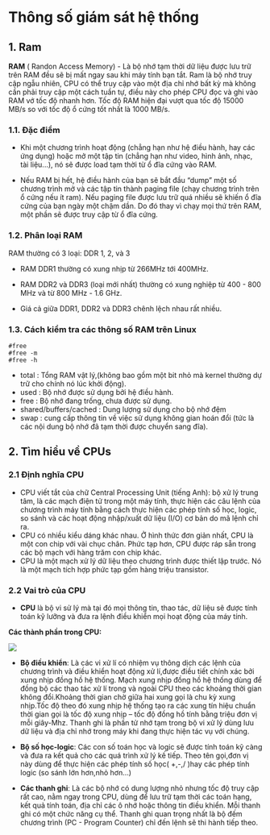 # Thông số giám sát hệ thống



## 1. Ram

**RAM** ( Randon Access Memory) - Là bộ nhớ tạm thời dữ liệu được lưu trữ trên RAM đều sẽ bị mất ngay sau khi máy tính bạn tắt. Ram là bộ nhớ truy cập ngẫu nhiên, CPU có thể truy cập vào một địa chỉ nhớ bất kỳ mà không cần phải truy cập một cách tuần tự, điều này cho phép CPU đọc và ghi vào RAM vớ tốc độ nhanh hơn. Tốc độ RAM hiện đại vượt qua tốc độ 15000 MB/s so với tốc độ ổ cứng tốt nhất là 1000 MB/s.

### 1.1. Đặc điểm

- Khi một chương trình hoạt động (chẳng hạn như hệ điều hành, hay các ứng dụng) hoặc mở một tập tin (chẳng hạn như video, hình ảnh, nhạc, tài liệu...), nó sẽ được load tạm thời từ ổ đĩa cứng vào RAM.

- Nếu RAM bị hết, hệ điều hành của bạn sẽ bắt đầu “dump” một số chương trình mở và các tập tin thành paging file (chạy chương trình trên ổ cứng nếu ít ram). Nếu paging file được lưu trữ quá nhiều sẽ khiến ổ đĩa cứng của bạn ngày một chậm dần. Do đó thay vì chạy mọi thứ trên RAM, một phần sẽ được truy cập từ ổ đĩa cứng.

### 1.2. Phân loại RAM

RAM thường có 3 loại: DDR 1, 2, và 3

- RAM DDR1 thường có xung nhịp từ 266MHz tới 400MHz.

- RAM DDR2 và DDR3 (loại mới nhất) thường có xung nghiệp từ 400 - 800 MHz và từ 800 MHz - 1.6 GHz.

- Giá cả giữa DDR1, DDR2 và DDR3 chênh lệch nhau rất nhiều.

### 1.3. Cách kiểm tra các thông số RAM trên Linux
```
#free
#free -m
#free -h
```

- total : Tổng RAM vật lý,(không bao gồm một bit nhỏ mà kernel thường dự trữ cho chính nó lúc khởi động).
- used : Bộ nhớ được sử dụng bởi hệ điều hành.
- free : Bộ nhớ đang trống, chưa được sử dụng.
- shared/buffers/cached : Dung lượng sử dụng cho bộ nhớ đệm
- swap : cung cấp thông tin về việc sử dụng không gian hoán đổi (tức là các nội dung bộ nhớ đã tạm thời được chuyển sang đĩa).

## 2. Tìm hiểu về CPUs

### 2.1 Định nghĩa CPU

- CPU viết tắt của chữ Central Processing Unit (tiếng Anh): bộ xử lý trung tâm, là các mạch điện tử trong một máy tính, thực hiện các câu lệnh của chương trình máy tính bằng cách thực hiện các phép tính số học, logic, so sánh và các hoạt động nhập/xuất dữ liệu (I/O) cơ bản do mã lệnh chỉ ra.
- CPU có nhiều kiểu dáng khác nhau. Ở hình thức đơn giản nhất, CPU là một con chip với vài chục chân. Phức tạp hơn, CPU được ráp sẵn trong các bộ mạch với hàng trăm con chip khác.
- CPU là một mạch xử lý dữ liệu theo chương trình được thiết lập trước. Nó là một mạch tích hợp phức tạp gồm hàng triệu transistor.

### 2.2 Vai trò của CPU

- **CPU** là bộ vi sử lý mà  tại đó mọi thông tin, thao tác, dữ liệu sẽ được tính toán kỹ lưỡng và đưa ra lệnh điều khiển mọi hoạt động của máy tính.

**Các thành phần trong CPU:**

<img src="https://i.imgur.com/01bPis1.jpg">

- **Bộ điều khiển**: Là các vi xử lí có nhiệm vụ thông dịch các lệnh của chương trình và điều khiển hoạt động xử lí,được điều tiết chính xác bởi xung nhịp đồng hồ hệ thống. Mạch xung nhịp đồng hồ hệ thống dùng để đồng bộ các thao tác xử lí trong và ngoài CPU theo các khoảng thời gian không đổi.Khoảng thời gian chờ giữa hai xung gọi là chu kỳ xung nhịp.Tốc độ theo đó xung nhịp hệ thống tạo ra các xung tín hiệu chuẩn thời gian gọi là tốc độ xung nhịp – tốc độ đồng hồ tính bằng triệu đơn vị mỗi giây-Mhz. Thanh ghi là phần tử nhớ tạm trong bộ vi xử lý dùng lưu dữ liệu và địa chỉ nhớ trong máy khi đang thực hiện tác vụ với chúng.

- **Bộ số học-logic**:  Các con số toán học và logic sẽ được tính toán kỹ càng và đưa ra kết quả cho các quá trình xử lý kế tiếp. Theo tên gọi,đơn vị này dùng để thực hiện các phép tính số học( +,-,/ )hay các phép tính logic (so sánh lớn hơn,nhỏ hơn…)

- **Các thanh ghi**: Là các bộ nhớ có dung lượng nhỏ nhưng tốc độ truy cập rất cao, nằm ngay trong CPU, dùng để lưu trữ tạm thời các toán hạng, kết quả tính toán, địa chỉ các ô nhớ hoặc thông tin điều khiển. Mỗi thanh ghi có một chức năng cụ thể. Thanh ghi quan trọng nhất là bộ đếm chương trình (PC - Program Counter) chỉ đến lệnh sẽ thi hành tiếp theo.

